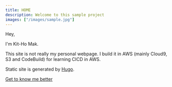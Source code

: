 ```yaml
---
title: HOME
description: Welcome to this sample project
images: ["/images/sample.jpg"]
---
```


Hey,

I'm Kit-Ho Mak.

This site is not really my personal webpage. I build it in AWS (mainly Cloud9, S3 and CodeBuild) for learning CICD in AWS.

Static site is generated by [Hugo](https://gohugo.io/ "Hugo").

[Get to know me better](/about "Get to know me better")
